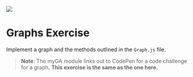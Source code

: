 ![](https://ga-dash.s3.amazonaws.com/production/assets/logo-9f88ae6c9c3871690e33280fcf557f33.png)

# Graphs Exercise

Implement a graph and the methods outlined in the `Graph.js` file.

> **Note**: The myGA module links out to CodePen for a code challenge for a graph. **This exercise is the same as the one here.**
